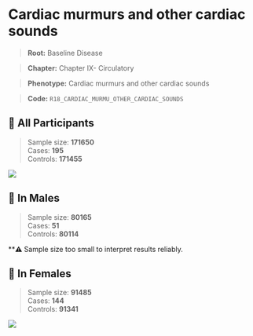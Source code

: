 # Cardiac murmurs and other cardiac sounds

> **Root:** Baseline Disease  

> **Chapter:** Chapter IX- Circulatory  

> **Phenotype:** Cardiac murmurs and other cardiac sounds  

> **Code:** `R18_CARDIAC_MURMU_OTHER_CARDIAC_SOUNDS`

## 🧪 All Participants  
> Sample size: **171650**  
> Cases: **195**  
> Controls: **171455**
<img src="/Disease/Figures/ALL/Baseline/R18_CARDIAC_MURMU_OTHER_CARDIAC_SOUNDS.png"/>
<CsvTable src="/Disease_Data/ALL/Baseline/LG_R18_CARDIAC_MURMU_OTHER_CARDIAC_SOUNDS.csv" label="🔍 View full results" />

## 👨 In Males  
> Sample size: **80165**  
> Cases: **51**  
> Controls: **80114**

**⚠️ Sample size too small to interpret results reliably.

## 👩 In Females  
> Sample size: **91485**  
> Cases: **144**  
> Controls: **91341**
<img src="/Disease/Figures/Female/Baseline/R18_CARDIAC_MURMU_OTHER_CARDIAC_SOUNDS.png"/>
<CsvTable src="/Disease_Data/Female/Baseline/LG_R18_CARDIAC_MURMU_OTHER_CARDIAC_SOUNDS.csv" label="🔍 View full results" />
